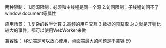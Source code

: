 两种限制：
    1.同源限制：必须和主线程是同一个源
    2.访问限制：子线程访问不了window document等属性

应用场景：
    1.复杂的数学计算
    2.高频的用户交互
    3.数据的预获取
    总之就是开销比较大的事件，都可以使用WebWorker来做

兼容性：
    移动端是可以放心使用，桌面端最大的问题是不兼容IE9